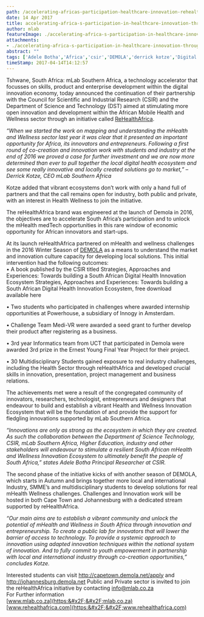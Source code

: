 ```yaml
---
path: /accelerating-africas-participation-healthcare-innovation-rehealthafrica
date: 14 Apr 2017
title: accelerating-africa-s-participation-in-healthcare-innovation-through-rehealthafrica
author: mlab
featureImage: ./accelerating-africa-s-participation-in-healthcare-innovation-through-rehealthafrica.png
attachments: 
- ./accelerating-africa-s-participation-in-healthcare-innovation-through-rehealthafrica.png
abstract: ""
tags: ['Adele Botha','Africa','csir','DEMOLA','derrick kotze','Digital Health','Health','Innovation','mLab','mobile']
timeStamp: 2017-04-14T14:12:57
---
```


Tshwane, South Africa: mLab Southern Africa, a technology accelerator that focusses on skills, product and enterprise development within the digital innovation economy, today announced the continuation of their partnership with the Council for Scientific and Industrial Research (CSIR) and the Department of Science and Technology (DST) aimed at stimulating more open innovation and development within the African Mobile Health and Wellness sector through an initiative called [ReHealthAfrica](https:&#x2F;&#x2F;www.rehealthafrica.com).

_“When we started the work on mapping and understanding the mHealth and Wellness sector last year it was clear that it presented an important opportunity for Africa, its innovators and entrepreneurs. Following a first round of co-creation and innovation work with students and industry at the end of 2016 we proved a case for further investment and we are now more determined than ever to pull together the local digital health ecosystem and see some really innovative and locally created solutions go to market,” – Derrick Kotze, CEO mLab Southern Africa_

Kotze added that vibrant ecosystems don’t work with only a hand full of partners and that the call remains open for industry, both public and private, with an interest in Health Wellness to join the initiative.

The reHealthAfrica brand was engineered at the launch of Demola in 2016, the objectives are to accelerate South Africa’s participation and to unlock the mHealth medTech opportunities in this rare window of economic opportunity for African innovators and start-ups.

At its launch reHealthAfrica partnered on mHealth and wellness challenges in the 2016 Winter Season of [DEMOLA](http:&#x2F;&#x2F;www.demola.net) as a means to understand the market and innovation culture capacity for developing local solutions. This initial intervention had the following outcomes:  
• A book published by the CSIR titled Strategies, Approaches and Experiences: Towards building a South African Digital Health Innovation Ecosystem Strategies, Approaches and Experiences: Towards building a South African Digital Health Innovation Ecosystem, free download available here

• Two students who participated in challenges where awarded internship opportunities at Powerhouse, a subsidiary of Innogy in Amsterdam.

• Challenge Team Medi-VR were awarded a seed grant to further develop their product after registering as a business.

• 3rd year Informatics team from UCT that participated in Demola were awarded 3rd prize in the Ernest Young Final Year Project for their project.

• 30 Multidisciplinary Students gained exposure to real industry challenges, including the Health Sector through reHealthAfrica and developed crucial skills in innovation, presentation, project management and business relations.

The achievements met were a result of the congregated community of innovators, researchers, technologist, entrepreneurs and designers that endeavour to build and establish a vibrant Health and Wellness Innovation Ecosystem that will be the foundation of and provide the support for fledgling innovations supported by mLab Southern Africa.

_“Innovations are only as strong as the ecosystem in which they are created. As such the collaboration between the Department of Science Technology, CSIR, mLab Southern Africa, Higher Education, industry and other stakeholders will endeavour to stimulate a resilient South African mHealth and Wellness Innovation Ecosystem to ultimately benefit the people of South Africa,” states Adele Botha Principal Researcher at CSIR._

The second phase of the initiative kicks of with another season of DEMOLA, which starts in Autumn and brings together more local and international Industry, SMME’s and multidisciplinary students to develop solutions for real mHealth Wellness challenges. Challenges and Innovation work will be hosted in both Cape Town and Johannesburg with a dedicated stream supported by reHealthAfrica.

_“Our main aims are to establish a vibrant community and unlock the potential of mHealth and Wellness in South Africa through innovation and entrepreneurship. To create a public lab for innovators that will lower the barrier of access to technology. To provide a systemic approach to innovation using adapted innovation techniques within the national system of innovation. And to fully commit to youth empowerment in partnership with local and international industry through co-creation opportunities,” concludes Kotze._

Interested students can visit [http:&#x2F;&#x2F;capetown.demola.net&#x2F;apply](http:&#x2F;&#x2F;capetown.demola.net&#x2F;apply) and [http:&#x2F;&#x2F;johannesburg.demola.net](http:&#x2F;&#x2F;johannesburg.demola.net) Public and Private sector is invited to join the reHealthAfrica initiative by contacting [info@mlab.co.za](mailto:info@mlab.co.za)  
For Further information  
[www.mlab.co.za](https:&#x2F;&#x2F;mlab.co.za) [www.rehealthafrica.com](https:&#x2F;&#x2F;www.rehealthafrica.com)


